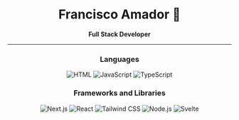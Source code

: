<h1 align="center">Francisco Amador 🌌</h1>

<p align="center">
  <strong>Full Stack Developer</strong>
</p>

---

<h3 align="center">Languages</h3>
<p align="center">
  <img src="https://img.shields.io/badge/Html-orange?style=for-the-badge&logo=HTML5&logoColor=white" alt="HTML">
  <img src="https://img.shields.io/badge/Javascript-gray?style=for-the-badge&logo=JavaScript" alt="JavaScript">
  <img src="https://img.shields.io/badge/Typescript-blue?style=for-the-badge&logo=Typescript&logoColor=white" alt="TypeScript">
</p>

<h3 align="center">Frameworks and Libraries</h3>
<p align="center">
  <img src="https://img.shields.io/badge/Next.js-black?style=for-the-badge&logo=Next.js" alt="Next.js">
  <img src="https://img.shields.io/badge/react-blue?style=for-the-badge&logo=react&logoColor=white" alt="React">
  <img src="https://img.shields.io/badge/Tailwind%20css-%2361DAFB?style=for-the-badge&logo=Tailwind%20css&logoColor=white" alt="Tailwind CSS">
  <img src="https://img.shields.io/badge/Node.js-%235FA04E?style=for-the-badge&logo=Node.js&logoColor=white" alt="Node.js">
  <img src="https://img.shields.io/badge/Svelte-%23FF3E00?style=for-the-badge&logo=Svelte&logoColor=white" alt="Svelte">
</p>
